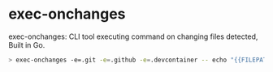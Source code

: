 # exec-onchanges
exec-onchanges: CLI tool executing command on changing files detected, Built in Go.

```sh
> exec-onchanges -e=.git -e=.github -e=.devcontainer -- echo "{{FILEPATH}}"
```
